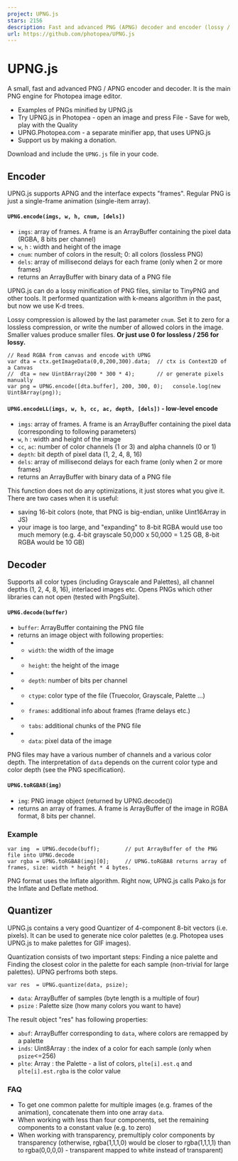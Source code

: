 ```yaml
---
project: UPNG.js
stars: 2156
description: Fast and advanced PNG (APNG) decoder and encoder (lossy / lossless)
url: https://github.com/photopea/UPNG.js
---
```


UPNG.js
=======

A small, fast and advanced PNG / APNG encoder and decoder. It is the main PNG engine for Photopea image editor.

-   Examples of PNGs minified by UPNG.js
-   Try UPNG.js in Photopea - open an image and press File - Save for web, play with the Quality
-   UPNG.Photopea.com - a separate minifier app, that uses UPNG.js
-   Support us by making a donation.

Download and include the `UPNG.js` file in your code.

Encoder
-------

UPNG.js supports APNG and the interface expects "frames". Regular PNG is just a single-frame animation (single-item array).

#### `UPNG.encode(imgs, w, h, cnum, [dels])`

-   `imgs`: array of frames. A frame is an ArrayBuffer containing the pixel data (RGBA, 8 bits per channel)
-   `w`, `h` : width and height of the image
-   `cnum`: number of colors in the result; 0: all colors (lossless PNG)
-   `dels`: array of millisecond delays for each frame (only when 2 or more frames)
-   returns an ArrayBuffer with binary data of a PNG file

UPNG.js can do a lossy minification of PNG files, similar to TinyPNG and other tools. It performed quantization with k-means algorithm in the past, but now we use K-d trees.

Lossy compression is allowed by the last parameter `cnum`. Set it to zero for a lossless compression, or write the number of allowed colors in the image. Smaller values produce smaller files. **Or just use 0 for lossless / 256 for lossy.**

```
// Read RGBA from canvas and encode with UPNG
var dta = ctx.getImageData(0,0,200,300).data;  // ctx is Context2D of a Canvas
//  dta = new Uint8Array(200 * 300 * 4);       // or generate pixels manually
var png = UPNG.encode([dta.buffer], 200, 300, 0);   console.log(new Uint8Array(png));
```

#### `UPNG.encodeLL(imgs, w, h, cc, ac, depth, [dels])` - low-level encode

-   `imgs`: array of frames. A frame is an ArrayBuffer containing the pixel data (corresponding to following parameters)
-   `w`, `h` : width and height of the image
-   `cc`, `ac`: number of color channels (1 or 3) and alpha channels (0 or 1)
-   `depth`: bit depth of pixel data (1, 2, 4, 8, 16)
-   `dels`: array of millisecond delays for each frame (only when 2 or more frames)
-   returns an ArrayBuffer with binary data of a PNG file

This function does not do any optimizations, it just stores what you give it. There are two cases when it is useful:

-   saving 16-bit colors (note, that PNG is big-endian, unlike Uint16Array in JS)
-   your image is too large, and "expanding" to 8-bit RGBA would use too much memory (e.g. 4-bit grayscale 50,000 x 50,000 = 1.25 GB, 8-bit RGBA would be 10 GB)

Decoder
-------

Supports all color types (including Grayscale and Palettes), all channel depths (1, 2, 4, 8, 16), interlaced images etc. Opens PNGs which other libraries can not open (tested with PngSuite).

#### `UPNG.decode(buffer)`

-   `buffer`: ArrayBuffer containing the PNG file
-   returns an image object with following properties:
-   -   `width`: the width of the image
-   -   `height`: the height of the image
-   -   `depth`: number of bits per channel
-   -   `ctype`: color type of the file (Truecolor, Grayscale, Palette ...)
-   -   `frames`: additional info about frames (frame delays etc.)
-   -   `tabs`: additional chunks of the PNG file
-   -   `data`: pixel data of the image

PNG files may have a various number of channels and a various color depth. The interpretation of `data` depends on the current color type and color depth (see the PNG specification).

#### `UPNG.toRGBA8(img)`

-   `img`: PNG image object (returned by UPNG.decode())
-   returns an array of frames. A frame is ArrayBuffer of the image in RGBA format, 8 bits per channel.

### Example

```
var img  = UPNG.decode(buff);        // put ArrayBuffer of the PNG file into UPNG.decode
var rgba = UPNG.toRGBA8(img)[0];     // UPNG.toRGBA8 returns array of frames, size: width * height * 4 bytes.
```

PNG format uses the Inflate algorithm. Right now, UPNG.js calls Pako.js for the Inflate and Deflate method.

Quantizer
---------

UPNG.js contains a very good Quantizer of 4-component 8-bit vectors (i.e. pixels). It can be used to generate nice color palettes (e.g. Photopea uses UPNG.js to make palettes for GIF images).

Quantization consists of two important steps: Finding a nice palette and Finding the closest color in the palette for each sample (non-trivial for large palettes). UPNG perfroms both steps.

```
var res  = UPNG.quantize(data, psize);
```

-   `data`: ArrayBuffer of samples (byte length is a multiple of four)
-   `psize` : Palette size (how many colors you want to have)

The result object "res" has following properties:

-   `abuf`: ArrayBuffer corresponding to `data`, where colors are remapped by a palette
-   `inds`: Uint8Array : the index of a color for each sample (only when `psize`<=256)
-   `plte`: Array : the Palette - a list of colors, `plte[i].est.q` and `plte[i].est.rgba` is the color value

### FAQ

-   To get one common palette for multiple images (e.g. frames of the animation), concatenate them into one array `data`.
-   When working with less than four components, set the remaining components to a constant value (e.g. to zero)
-   When working with transparency, premultiply color components by transparency (otherwise, rgba(1,1,1,0) would be closer to rgba(1,1,1,1) than to rgba(0,0,0,0) - transparent mapped to white instead of transparent)

